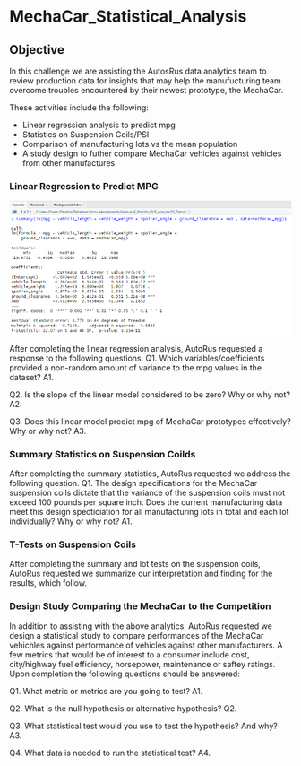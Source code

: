 # MechaCar_Statistical_Analysis

## Objective
In this challenge we are assisting the AutosRus data analytics team to review production data for insights that may help the manufucturing team overcome troubles encountered by their newest prototype, the MechaCar.

These activities include the following:
- Linear regression analysis to predict mpg
- Statistics on Suspension Coils/PSI
- Comparison of manufacturing lots vs the mean population
- A study design to futher compare MechaCar vehicles against vehicles from other manufactures

### Linear Regression to Predict MPG

![](Images/Module16.1c.png)

After completing the linear regression analysis, AutoRus requested a response to the following questions.
Q1. Which variables/coefficients provided a non-random amount of variance to the mpg values in the dataset?
A1.

Q2. Is the slope of the linear model considered to be zero? Why or why not?
A2.

Q3. Does this linear model predict mpg of MechaCar prototypes effectively? Why or why not?
A3.

### Summary Statistics on Suspension Coilds

After completing the summary statistics, AutoRus requested we address the following question.
Q1. The design specifications for the MechaCar suspension coils dictate that the variance of the suspension coils must not exceed 100 pounds per square inch. Does the current manufacturing data meet this design specticiation for all manufacturing lots in total and each lot individually? Why or why not?
A1.

### T-Tests on Suspension Coils

After completing the summary and lot tests on the suspension coils, AutoRus requested we summarize our interpretation and finding for the results, which follow.


### Design Study Comparing the MechaCar to the Competition

In addition to assisting with the above analytics, AutoRus requested we design a statistical study to compare performances of the MechaCar vehichles against performance of vehicles against other manufacturers.  A few metrics that would be of interest to a consumer include cost, city/highway fuel efficiency, horsepower, maintenance or saftey ratings.  Upon completion the following questions should be answered:

Q1. What metric or metrics are you going to test?
A1. 

Q2. What is the null hypothesis or alternative hypothesis?
Q2.

Q3. What statistical test would you use to test the hypothesis? And why?
A3.

Q4. What data is needed to run the statistical test?
A4.


